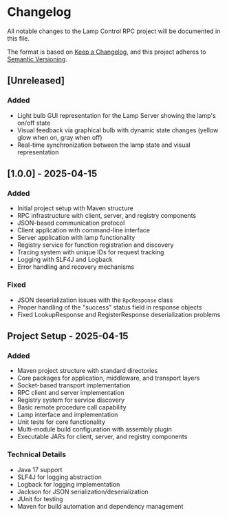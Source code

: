 # Changelog

All notable changes to the Lamp Control RPC project will be documented in this file.

The format is based on [Keep a Changelog](https://keepachangelog.com/en/1.0.0/),
and this project adheres to [Semantic Versioning](https://semver.org/spec/v2.0.0.html).

## [Unreleased]

### Added
- Light bulb GUI representation for the Lamp Server showing the lamp's on/off state
- Visual feedback via graphical bulb with dynamic state changes (yellow glow when on, gray when off)
- Real-time synchronization between the lamp state and visual representation

## [1.0.0] - 2025-04-15

### Added
- Initial project setup with Maven structure
- RPC infrastructure with client, server, and registry components
- JSON-based communication protocol
- Client application with command-line interface
- Server application with lamp functionality
- Registry service for function registration and discovery
- Tracing system with unique IDs for request tracking
- Logging with SLF4J and Logback
- Error handling and recovery mechanisms

### Fixed
- JSON deserialization issues with the `RpcResponse` class
- Proper handling of the "success" status field in response objects
- Fixed LookupResponse and RegisterResponse deserialization problems

## Project Setup - 2025-04-15

### Added
- Maven project structure with standard directories
- Core packages for application, middleware, and transport layers
- Socket-based transport implementation
- RPC client and server implementation
- Registry system for service discovery
- Basic remote procedure call capability
- Lamp interface and implementation
- Unit tests for core functionality
- Multi-module build configuration with assembly plugin
- Executable JARs for client, server, and registry components

### Technical Details
- Java 17 support
- SLF4J for logging abstraction
- Logback for logging implementation
- Jackson for JSON serialization/deserialization
- JUnit for testing
- Maven for build automation and dependency management
